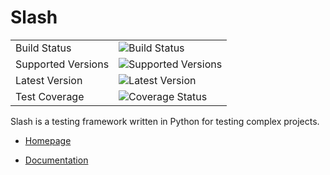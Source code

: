 Slash
=====


|                       |                                                                                         |
|-----------------------|-----------------------------------------------------------------------------------------|
| Build Status          | ![Build Status](https://github.com/getslash/slash/actions/workflows/main.yml/badge.svg?branch=master,develop)      |
| Supported Versions    | ![Supported Versions](https://img.shields.io/pypi/pyversions/slash.svg)                 |
| Latest Version        | ![Latest Version](https://img.shields.io/pypi/v/slash.svg)                              |
| Test Coverage         | ![Coverage Status](https://codecov.io/gh/getslash/slash/branch/develop/graph/badge.svg) |




Slash is a testing framework written in Python for testing complex projects. 

* [Homepage](http://getslash.github.io/slash)

* [Documentation](https://slash.readthedocs.org/)
